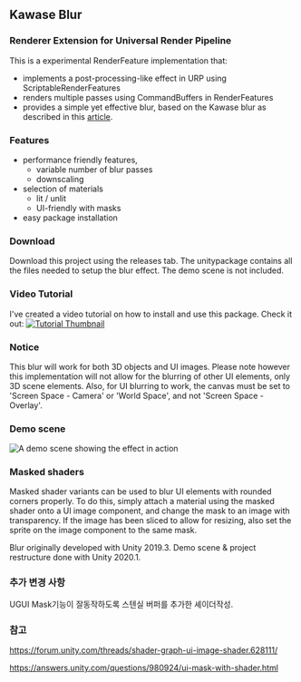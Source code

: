 ## Kawase Blur
### Renderer Extension for Universal Render Pipeline

This is a experimental RenderFeature implementation that:
* implements a post-processing-like effect in URP using ScriptableRenderFeatures
* renders multiple passes using CommandBuffers in RenderFeatures
* provides a simple yet effective blur, based on the Kawase blur as described in this [article](https://software.intel.com/en-us/blogs/2014/07/15/an-investigation-of-fast-real-time-gpu-based-image-blur-algorithms).


### Features
* performance friendly features,
  * variable number of blur passes
  * downscaling
* selection of materials
  * lit / unlit
  * UI-friendly with masks
* easy package installation


### Download
Download this project using the releases tab. The unitypackage contains all the files needed to setup the blur effect. The demo scene is not included.


### Video Tutorial
I've created a video tutorial on how to install and use this package. Check it out:
[![Tutorial Thumbnail](http://img.youtube.com/vi/BIKUSU7nz20/0.jpg)](http://www.youtube.com/watch?v=BIKUSU7nz20 "Blur / Frosted Glass in the Unity Universal Render Pipeline (URP) for Free!")


### Notice
This blur will work for both 3D objects and UI images. Please note however this implementation will not allow for the blurring of other UI elements, only 3D scene elements. Also, for UI blurring to work, the canvas must be set to 'Screen Space - Camera' or 'World Space', and not 'Screen Space - Overlay'.


### Demo scene
![A demo scene showing the effect in action](sample-blur.png)


### Masked shaders
Masked shader variants can be used to blur UI elements with rounded corners properly. To do this, simply attach a material using the masked shader onto a UI image component, and change the mask to an image with transparency. If the image has been sliced to allow for resizing, also set the sprite on the image component to the same mask.


Blur originally developed with Unity 2019.3.
Demo scene & project restructure done with Unity 2020.1.

### 추가 변경 사항
UGUI Mask기능이 잘동작하도록 스텐실 버퍼를 추가한 셰이더작성.

### 참고
https://forum.unity.com/threads/shader-graph-ui-image-shader.628111/

https://answers.unity.com/questions/980924/ui-mask-with-shader.html
